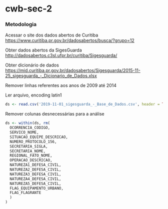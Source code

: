 # cwb-sec-2
### Metodologia

Acessar o site dos dados abertos de Curitiba
https://www.curitiba.pr.gov.br/dadosabertos/busca/?grupo=12

Obter dados abertos da SigesGuarda
http://dadosabertos.c3sl.ufpr.br/curitiba/Sigesguarda/

Obter dicionário de dados
https://mid.curitiba.pr.gov.br/dadosabertos/Sigesguarda/2015-11-25_sigesguarda_-_Dicionario_de_Dados.xlsx

Remover linhas referentes aos anos de 2009 até 2014

Ler arquivo, encoding latin1
```R
ds <- read.csv('2019-11-01_sigesguarda_-_Base_de_Dados.csv', header = TRUE, sep = ";", encoding = "latin1")
```

Remover colunas desnecessárias para a análise
```R
ds <- within(ds, rm(
  OCORRENCIA_CODIGO, 
  SERVICO_NOME,
  SITUACAO_EQUIPE_DESCRICAO,
  NUMERO_PROTOCOLO_156,
  SECRETARIA_SIGLA,
  SECRETARIA_NOME,
  REGIONAL_FATO_NOME,
  OPERACAO_DESCRICAO,
  NATUREZA1_DEFESA_CIVIL,
  NATUREZA2_DEFESA_CIVIL,
  NATUREZA3_DEFESA_CIVIL,
  NATUREZA4_DEFESA_CIVIL,
  NATUREZA5_DEFESA_CIVIL,
  FLAG_EQUIPAMENTO_URBANO,
  FLAG_FLAGRANTE
  )
)
```


